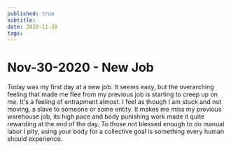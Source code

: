 ```yaml
---
published: true
subtitle: 
date: 2020-11-30
tags: 
---
```


# Nov-30-2020 - New Job

Today was my first day at a new job. It seems easy, but the overarching feeling that made me flee from my previous job is starting to creep up on me. It's a feeling of entrapment almost. I feel as though I am stuck and not moving, a slave to someone or some entity. It makes me miss my previous warehouse job, its high pace and body punishing work made it quite rewarding at the end of the day. To those not blessed enough to do manual labor I pity, using your body for a collective goal is something every human should experience.